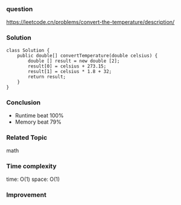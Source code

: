 ### question
https://leetcode.cn/problems/convert-the-temperature/description/
### Solution
```
class Solution {
    public double[] convertTemperature(double celsius) {
        double [] result = new double [2];
        result[0] = celsius + 273.15;
        result[1] = celsius * 1.8 + 32;
        return result;
    }
}
```
### Conclusion
- Runtime beat 100%
- Memory beat 79%

### Related Topic
math

### Time complexity
time: O(1)
space: O(1)

### Improvement
